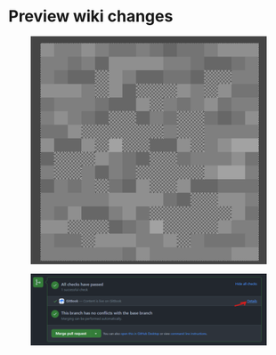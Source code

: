 # Preview wiki changes

<figure><img src="../.gitbook/assets/image (1) (1).png" alt=""><figcaption></figcaption></figure>

<figure><img src="../.gitbook/assets/image (1) (1) (2).png" alt=""><figcaption></figcaption></figure>
